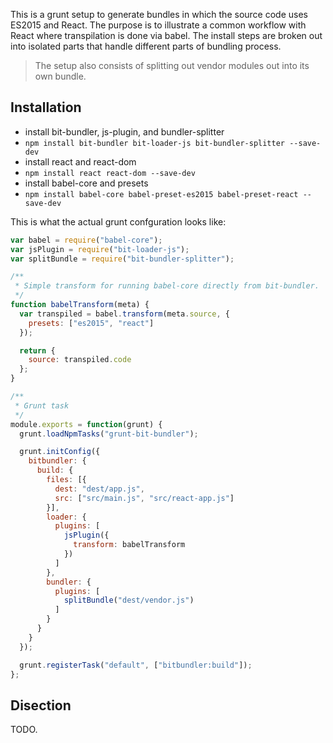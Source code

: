This is a grunt setup to generate bundles in which the source code uses ES2015 and React. The purpose is to illustrate a common workflow with React where transpilation is done via babel. The install steps are broken out into isolated parts that handle different parts of bundling process.

> The setup also consists of splitting out vendor modules out into its own bundle.

Installation
----------------

- install bit-bundler, js-plugin, and bundler-splitter
 - `npm install bit-bundler bit-loader-js bit-bundler-splitter --save-dev`
- install react and react-dom
 - `npm install react react-dom --save-dev`
- install babel-core and presets
 - `npm install babel-core babel-preset-es2015 babel-preset-react --save-dev`

This is what the actual grunt confguration looks like:

``` javascript
var babel = require("babel-core");
var jsPlugin = require("bit-loader-js");
var splitBundle = require("bit-bundler-splitter");

/**
 * Simple transform for running babel-core directly from bit-bundler.
 */
function babelTransform(meta) {
  var transpiled = babel.transform(meta.source, {
    presets: ["es2015", "react"]
  });

  return {
    source: transpiled.code
  };
}

/**
 * Grunt task
 */
module.exports = function(grunt) {
  grunt.loadNpmTasks("grunt-bit-bundler");

  grunt.initConfig({
    bitbundler: {
      build: {
        files: [{
          dest: "dest/app.js",
          src: ["src/main.js", "src/react-app.js"]
        }],
        loader: {
          plugins: [
            jsPlugin({
              transform: babelTransform
            })
          ]
        },
        bundler: {
          plugins: [
            splitBundle("dest/vendor.js")
          ]
        }
      }
    }
  });

  grunt.registerTask("default", ["bitbundler:build"]);
};
```


Disection
------------

TODO.